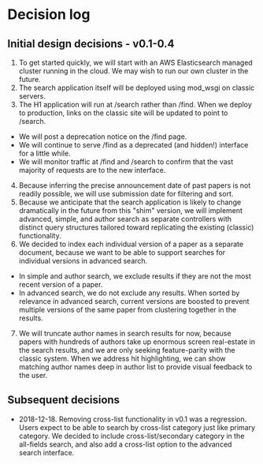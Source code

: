 # Decision log

## Initial design decisions - v0.1-0.4

1. To get started quickly, we will start with an AWS Elasticsearch managed
   cluster running in the cloud. We may wish to run our own cluster in the
   future.
2. The search application itself will be deployed using mod_wsgi on
   classic servers.
3. The H1 application will run at /search rather than /find. When we deploy to
   production, links on the classic site will be updated to point to /search.
  * We will post a deprecation notice on the /find page.
  * We will continue to serve /find as a deprecated (and hidden!) interface for
    a little while.
  * We will monitor traffic at /find and /search to confirm that the vast
    majority of requests are to the new interface.
4. Because inferring the precise announcement date of past papers is not
   readily possible, we will use submission date for filtering and sort.
5. Because we anticipate that the search application is likely to change
   dramatically in the future from this "shim" version, we will implement
   advanced, simple, and author search as separate controllers with distinct
   query structures tailored toward replicating the existing (classic)
   functionality.
6. We decided to index each individual version of a paper as a separate
   document, because we want to be able to support searches for individual
   versions in advanced search.
  * In simple and author search, we exclude results if they are not the most
    recent version of a paper.
  * In advanced search, we do not exclude any results. When sorted by relevance
    in advanced search, current versions are boosted to prevent multiple
    versions of the same paper from clustering together in the results.
7. We will truncate author names in search results for now, because papers with
   hundreds of authors take up enormous screen real-estate in the search
   results, and we are only seeking feature-parity with the classic system.
   When we address hit highlighting, we can show matching author names deep in
   author list to provide visual feedback to the user.

## Subsequent decisions

- 2018-12-18. Removing cross-list functionality in v0.1 was a regression. Users
  expect to be able to search by cross-list category just like primary
  category. We decided to include cross-list/secondary category in the
  all-fields search, and also add a cross-list option to the advanced search
  interface.
